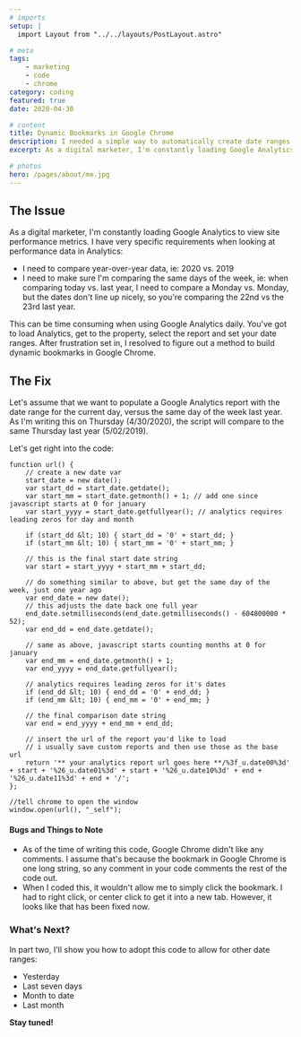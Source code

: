 ```yaml
---
# imports
setup: |
  import Layout from "../../layouts/PostLayout.astro"

# meta
tags:
    - marketing
    - code
    - chrome
category: coding
featured: true
date: 2020-04-30

# content
title: Dynamic Bookmarks in Google Chrome
description: I needed a simple way to automatically create date ranges for bookmarks in Google Chrome
excerpt: As a digital marketer, I'm constantly loading Google Analytics to view site performance metrics. I have a couple very specific requirements when looking at performance data in Analytics. I need to compare year-over-year data (2020 vs. 2019) and it needs to compare the same day of the week (Monday vs Monday).

# photos
hero: /pages/about/me.jpg
---
```


## The Issue
As a digital marketer, I'm constantly loading Google Analytics to view site performance metrics. I have very specific requirements when looking at performance data in Analytics:

- I need to compare year-over-year data, ie: 2020 vs. 2019
- I need to make sure I'm comparing the same days of the week, ie: when comparing today vs. last year, I need to compare a Monday vs. Monday, but the dates don't line up nicely, so you're comparing the 22nd vs the 23rd last year.

This can be time consuming when using Google Analytics daily. You've got to load Analytics, get to the property, select the report and set your date ranges. After frustration set in, I resolved to figure out a method to build dynamic bookmarks in Google Chrome.

## The Fix
Let's assume that we want to populate a Google Analytics report with the date range for the current day, versus the same day of the week last year. As I'm writing this on Thursday (4/30/2020), the script will compare to the same Thursday last year (5/02/2019).

Let's get right into the code:

```
function url() {
    // create a new date var
    start_date = new date();
    var start_dd = start_date.getdate();
    var start_mm = start_date.getmonth() + 1; // add one since javascript starts at 0 for january
    var start_yyyy = start_date.getfullyear(); // analytics requires leading zeros for day and month
    
    if (start_dd &lt; 10) { start_dd = '0' + start_dd; }
    if (start_mm &lt; 10) { start_mm = '0' + start_mm; }
    
    // this is the final start date string    
    var start = start_yyyy + start_mm + start_dd;
    
    // do something similar to above, but get the same day of the week, just one year ago
    var end_date = new date();
    // this adjusts the date back one full year
    end_date.setmilliseconds(end_date.getmilliseconds() - 604800000 * 52);
    var end_dd = end_date.getdate();
    
    // same as above, javascript starts counting months at 0 for january
    var end_mm = end_date.getmonth() + 1;
    var end_yyyy = end_date.getfullyear();
    
    // analytics requires leading zeros for it's dates
    if (end_dd &lt; 10) { end_dd = '0' + end_dd; }
    if (end_mm &lt; 10) { end_mm = '0' + end_mm; }
    
    // the final comparison date string
    var end = end_yyyy + end_mm + end_dd;
    
    // insert the url of the report you'd like to load
    // i usually save custom reports and then use those as the base url
    return '** your analytics report url goes here **/%3f_u.date00%3d' + start + '%26_u.date01%3d' + start + '%26_u.date10%3d' + end + '%26_u.date11%3d' + end + '/'; 
};

//tell chrome to open the window
window.open(url(), "_self");
```

#### Bugs and Things to Note
- As of the time of writing this code, Google Chrome didn't like any comments. I assume that's because the bookmark in Google Chrome is one long string, so any comment in your code comments the rest of the code out.
- When I coded this, it wouldn't allow me to simply click the bookmark. I had to right click, or center click to get it into a new tab. However, it looks like that has been fixed now.

### What's Next?
In part two, I'll show you how to adopt this code to allow for other date ranges:
- Yesterday
- Last seven days
- Month to date
- Last month

**Stay tuned!**
